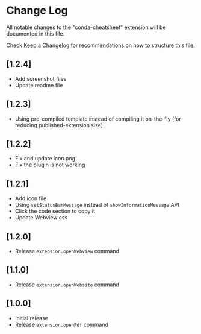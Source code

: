 # Change Log

All notable changes to the "conda-cheatsheet" extension will be documented in this file.

Check [Keep a Changelog](http://keepachangelog.com/) for recommendations on how to structure this file.

## [1.2.4]
- Add screenshot files
- Update readme file

## [1.2.3]
- Using pre-compiled template instead of compiling it on-the-fly (for reducing published-extension size)

## [1.2.2]
- Fix and update icon.png
- Fix the plugin is not working

## [1.2.1]
- Add icon file
- Using `setStatusBarMessage` instead of `showInformationMessage` API
- Click the code section to copy it
- Update Webview css

## [1.2.0]
- Release `extension.openWebview` command

## [1.1.0]
- Release `extension.openWebsite` command

## [1.0.0]
- Initial release
- Release `extension.openPdf` command
